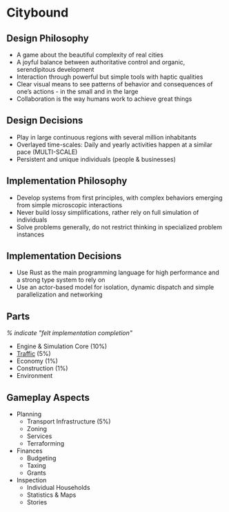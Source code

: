 # Citybound

## Design Philosophy

* A game about the beautiful complexity of real cities
* A joyful balance between authoritative control and organic, serendipitous development
* Interaction through powerful but simple tools with haptic qualities
* Clear visual means to see patterns of behavior and consequences of one’s actions - in the small and in the large
* Collaboration is the way humans work to achieve great things

## Design Decisions

* Play in large continuous regions with several million inhabitants
* Overlayed time-scales: Daily and yearly activities happen at a similar pace (MULTI-SCALE)
* Persistent and unique individuals (people & businesses)

## Implementation Philosophy

* Develop systems from first principles, with complex behaviors emerging from simple microscopic interactions
* Never build lossy simplifications, rather rely on full simulation of individuals
* Solve problems generally, do not restrict thinking in specialized problem instances

## Implementation Decisions

* Use Rust as the main programming language for high performance and a strong type system to rely on
* Use an actor-based model for isolation, dynamic dispatch and simple parallelization and networking

## Parts

*% indicate "felt implementation completion"*

* Engine & Simulation Core (10%)
* [Traffic](lanes_and_cars/README.md) (5%)
* Economy (1%)
* Construction (1%)
* Environment

## Gameplay Aspects

* Planning
  * Transport Infrastructure (5%)
  * Zoning
  * Services
  * Terraforming
* Finances
  * Budgeting
  * Taxing
  * Grants
* Inspection
  * Individual Households
  * Statistics & Maps
  * Stories
